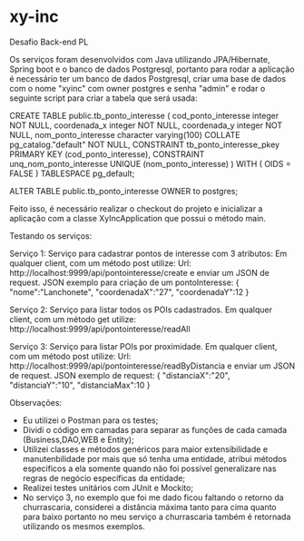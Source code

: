# xy-inc
Desafio Back-end PL

Os serviços foram desenvolvidos com Java utilizando JPA/Hibernate, Spring boot e o banco de dados Postgresql, portanto para rodar a aplicação é necessário ter um banco de dados Postgresql, criar uma base de dados com o nome "xyinc" com owner postgres e senha "admin" e rodar o seguinte script para criar a tabela que será usada: 

CREATE TABLE public.tb_ponto_interesse
(
    cod_ponto_interesse integer NOT NULL,
    coordenada_x integer NOT NULL,
    coordenada_y integer NOT NULL,
    nom_ponto_interesse character varying(100) COLLATE pg_catalog."default" NOT NULL,
    CONSTRAINT tb_ponto_interesse_pkey PRIMARY KEY (cod_ponto_interesse),
    CONSTRAINT unq_nom_ponto_interesse UNIQUE (nom_ponto_interesse)
)
WITH (
    OIDS = FALSE
)
TABLESPACE pg_default;

ALTER TABLE public.tb_ponto_interesse
    OWNER to postgres;
    
Feito isso, é necessário realizar o checkout do projeto e inicializar a aplicação com a classe XyIncApplication que possui o método main.

Testando os serviços:

Serviço 1: Serviço para cadastrar pontos de interesse com 3 atributos:
Em qualquer client, com um método post utilize:
Url: http://localhost:9999/api/pontointeresse/create
e enviar um JSON de request.
JSON exemplo para criação de um pontoInteresse:
{
	"nome":"Lanchonete",
	"coordenadaX":"27",
	"coordenadaY":12
}

Serviço 2: Serviço para listar todos os POIs cadastrados.
Em qualquer client, com um método get utilize:
http://localhost:9999/api/pontointeresse/readAll

Serviço 3: Serviço para listar POIs por proximidade.
Em qualquer client, com um método post utilize:
Url: http://localhost:9999/api/pontointeresse/readByDistancia
e enviar um JSON de request.
JSON exemplo de request:
{
	"distanciaX":"20",
	"distanciaY":"10",
	"distanciaMax":10
}

Observações:
- Eu utilizei o Postman para os testes;
- Dividi o código em camadas para separar as funções de cada camada (Business,DAO,WEB e Entity);
- Utilizei classes e métodos genéricos para maior extensibilidade e manutenbilidade por mais que só tenha uma entidade, atribui métodos especificos a ela somente quando não foi possível generalizare nas regras de negócio específicas da entidade;
- Realizei testes unitários com JUnit e Mockito;
- No serviço 3, no exemplo que foi me dado ficou faltando o retorno da churrascaria, considerei a distância máxima tanto para cima quanto para baixo portanto no meu serviço a churrascaria também é retornada utilizando os mesmos exemplos.

